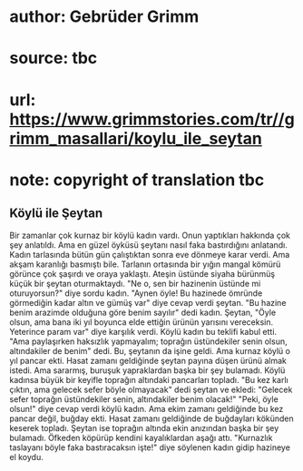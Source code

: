 # author: Gebrüder Grimm
# source: tbc
# url: https://www.grimmstories.com/tr//grimm_masallari/koylu_ile_seytan
# note: copyright of translation tbc

## Köylü ile Şeytan 

Bir zamanlar çok kurnaz bir köylü kadın vardı. Onun yaptıkları hakkında
çok şey anlatıldı. Ama en güzel öyküsü şeytanı nasıl faka bastırdığını
anlatandı. Kadın tarlasında bütün gün çalıştıktan sonra eve dönmeye
karar verdi. Ama akşam karanlığı basmıştı bile. Tarlanın ortasında bir
yığın mangal kömürü görünce çok şaşırdı ve oraya yaklaştı. Ateşin
üstünde siyaha bürünmüş küçük bir şeytan oturmaktaydı.
"Ne o, sen bir hazinenin üstünde mi oturuyorsun?" diye sordu kadın.
"Aynen öyle! Bu hazinede ömründe görmediğin kadar altın ve gümüş var"
diye cevap verdi şeytan.
"Bu hazine benim arazimde olduğuna göre benim sayılır" dedi kadın.
Şeytan, "Öyle olsun, ama bana iki yıl boyunca elde ettiğin ürünün
yarısını vereceksin. Yeterince param var" diye karşılık verdi.
Köylü kadın bu teklifi kabul etti. "Ama paylaşırken haksızlık
yapmayalım; toprağın üstündekiler senin olsun, altındakiler de benim"
dedi.
Bu, şeytanın da işine geldi. Ama kurnaz köylü o yıl pancar ekti.
Hasat zamanı geldiğinde şeytan payına düşen ürünü almak istedi. Ama
sararmış, buruşuk yapraklardan başka bir şey bulamadı. Köylü kadınsa
büyük bir keyifle toprağın altındaki pancarları topladı.
"Bu kez karlı çıktın, ama gelecek sefer böyle olmayacak" dedi şeytan
ve ekledi: "Gelecek sefer toprağın üstündekiler senin, altındakiler
benim olacak!"
"Peki, öyle olsun!" diye cevap verdi köylü kadın. Ama ekim zamanı
geldiğinde bu kez pancar değil, buğday ekti. Hasat zamanı geldiğinde de
buğdayları kökünden keserek topladı. Şeytan ise toprağın altında ekin
anızından başka bir şey bulamadı. Öfkeden köpürüp kendini kayalıklardan
aşağı attı.
"Kurnazlık taslayanı böyle faka bastıracaksın işte!" diye söylenen
kadın gidip hazineye el koydu.
